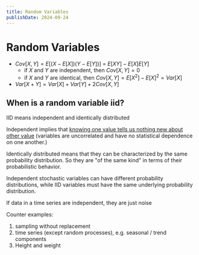 ```yaml
---
title: Random Variables
publishDate: 2024-09-24
---
```


# Random Variables

- $Cov[X,Y] = E[(X-E[X])(Y-E[Y])]$ = $E[XY] - E[X]E[Y]$
  - if $X$ and $Y$ are independent, then $Cov[X,Y] = 0$
  - if $X$ and $Y$ are identical, then $Cov[X,Y] = E[X^2] - E[X]^2 = Var[X]$
- $Var[X+Y] = Var[X] + Var[Y] + 2Cov[X,Y]$

## When is a random variable iid?

IID means independent and identically distributed

Independent implies that [knowing one value tells us nothing new about other value](https://stats.stackexchange.com/questions/259357/what-is-implied-by-i-i-d) (variables are uncorrelated and have no statistical dependence on one another.)

Identically distributed means that they can be characterized by the same probability distribution. So they are "of the same kind" in terms of their probabilistic behavior.

Independent stochastic variables can have different probability distributions, while IID variables must have the same underlying probability distribution.

If data in a time series are independent, they are just noise

Counter examples:

1. sampling without replacement
2. time series (except random processes), e.g. seasonal / trend components
3. Height and weight
